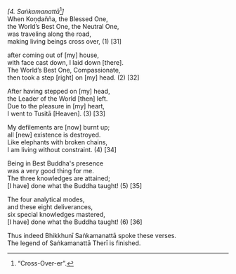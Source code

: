 *\[4. Saṅkamanattā*[^1]*\]*  
When Koṇḍañña, the Blessed One,  
the World’s Best One, the Neutral One,  
was traveling along the road,  
making living beings cross over, (1) \[31\]

after coming out of \[my\] house,  
with face cast down, I laid down \[there\].  
The World’s Best One, Compassionate,  
then took a step \[right\] on \[my\] head. (2) \[32\]

After having stepped on \[my\] head,  
the Leader of the World \[then\] left.  
Due to the pleasure in \[my\] heart,  
I went to Tusitā \[Heaven\]. (3) \[33\]

My defilements are \[now\] burnt up;  
all \[new\] existence is destroyed.  
Like elephants with broken chains,  
I am living without constraint. (4) \[34\]

Being in Best Buddha's presence  
was a very good thing for me.  
The three knowledges are attained;  
\[I have\] done what the Buddha taught! (5) \[35\]

The four analytical modes,  
and these eight deliverances,  
six special knowledges mastered,  
\[I have\] done what the Buddha taught! (6) \[36\]

Thus indeed Bhikkhunī Saṅkamanattā spoke these verses.  
The legend of Saṅkamanattā Therī is finished.  
[^1]: “Cross-Over-er”.
